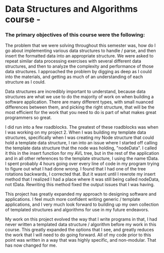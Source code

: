 # Data Structures and Algorithms course - 

### The primary objectives of this course were the following: 

The problem that we were solving throughout this semester was, how do I go about implementing various data structures to handle / parse, and then insert the formatted data into an appropriate structure. We were asked to repeat similar data processing exercises with several different data structures, and then to analyze the complexity and performance of those data structures. I approached the problem by digging as deep as I could into the materials, and getting as much of an understanding of each structure as I could.

Data structures are incredibly important to understand, because data structures are what we use to do the majority of work on when building a software application. There are many different types, with small nuanced differences between them, and picking the right structure, that will be the most efficient for the work that you need to do is part of what makes great programmers so great.

I did run into a few roadblocks. The greatest of these roadblocks was when I was working on my project 2. When I was building my template data structures, specifically when I was creating my Node structure that could hold a template data structure, I ran into an issue where I started off calling the template data structure that the node was holding, "nodeData". I called it this in the insert function for my AVL tree, but in the rest of the application and in all other references to the template structure, I using the name tData. I spent probably 4 hours going over every line of code in my program trying to figure out what I had done wrong. I found that I had one of the tree rotations backwards, I corrected that. But it wasnt until I rewrote my insert method that I realized I had a place where it was still being called nodeData, not tData. Rewriting this method fixed the output issues that I was having. 

This project has greatly expanded my approach to designing software and applications. I feel much more confident writing generic / template applications, and I very much look forward to building up my own collection of templated structures and algorithms for use in my future endeavors. 

My work on this project evolved the way that I write programs in that, I had never written a templated data structure / algorithm before my work in this course. This greatly expanded the options that I see, and greatly reduces the work that I will need to do going forward. All of my code prior to this point was written in a way that was highly specific, and non-modular. That has now changed for me. 

